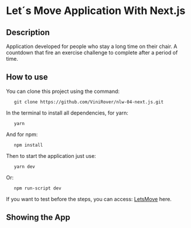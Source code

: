 # Let´s Move Application With Next.js

## Description

Application developed for people who stay a long time on their chair. A countdown that fire an exercise challenge to complete after 
a period of time.

## How to use

You can clone this project using the command:

 ```
    git clone https://github.com/ViniRover/nlw-04-next.js.git
 ```
 
 In the terminal to install all dependencies, for yarn:
 
 ```
    yarn  
 ```
 
 And for npm:
 
 ```
    npm install
 ```
 
 Then to start the application just use:
 
  
 ```
    yarn dev
 ```
 
 Or:
 
  
 ```
    npm run-script dev
 ```
 
 If you want to test before the steps, you can access: [LetsMove](https://letsmove.vercel.app/) here.
 
 ## Showing the App